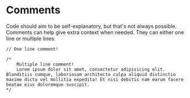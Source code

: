 # Comments

Code should aim to be self-explanatory, but that's not always possible. Comments can help give extra context when needed. They can either one line or multiple lines.

```
// One line comment!

/*
    Multiple line comment!
    Lorem ipsum dolor sit amet, consectetur adipisicing elit. Blanditiis cumque, laboriosam architecto culpa aliquid distinctio maxime dicta vel mollitia expedita! Et nisi debitis nam earum facere beatae eius doloremque suscipit.
*/
```
